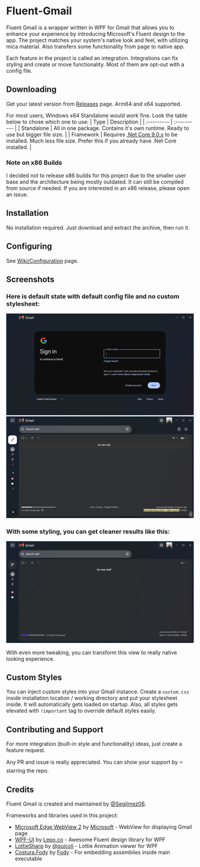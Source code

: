 # Fluent-Gmail
Fluent Gmail is a wrapper written in WPF for Gmail that allows you to enhance your experience by introducing Microsoft's Fluent design to the app. The project matches your system's native look and feel, with utilizing mica material. Also transfers some functionality from page to native app.

Each feature in the project is called an integration. Integrations can fix styling and create or move functionality. Most of them are opt-out with a config file.

## Downloading
Get your latest version from [Releases](https://github.com/Segilmez06/Fluent-Gmail/releases/latest) page. Arm64 and x64 supported.

For most users, Windows x64 Standalone would work fine. Look the table below to chose which one to use:
| Type       | Description |
| :--------- | :---------- |
| Standalone | All in one package. Contains it's own runtime. Ready to use but bigger file size. |
| Framework  | Requires [.Net Core 9.0.x](https://dotnet.microsoft.com/en-us/download/dotnet/9.0) to be installed. Much less file size. Prefer this if you already have .Net Core installed. |

### Note on x86 Builds
I decided not to release x86 builds for this project due to the smaller user base and the architecture being mostly outdated. It can still be compiled from source if needed. If you are interested in an x86 release, please open an issue.

## Installation
No installation required. Just download and extract the archive, then run it.

## Configuring
See [Wiki/Configuration](https://github.com/Segilmez06/Fluent-Gmail/wiki/Configuration) page.

## Screenshots

### Here is default state with default config file and no custom stylesheet:
![Login page](assets/Login.png)
![Inbox page](assets/Inbox.png)

### With some styling, you can get cleaner results like this:
![Custom style](assets/Custom.png)

With even more tweaking, you can transform this view to really native looking experience.

## Custom Styles
You can inject custom styles into your Gmail instance. Create a `custom.css` inside installation location / working directory and put your stylesheet inside. It will automatically gets loaded on startup. Also, all styles gets elevated with `!important` tag to override default styles easily.

## Contributing and Support

For more integration (built-in style and functionality) ideas, just create a feature request.

Any PR and issue is really appreciated. You can show your support by ⭐ starring the repo.

## Credits

Fluent Gmail is created and maintained by [@Segilmez06](https://github.com/Segilmez06).

Frameworks and libraries used in this project:
- [Microsoft Edge WebView 2](https://learn.microsoft.com/en-us/microsoft-edge/webview2/) by [Microsoft](https://github.com/microsoft) - WebView for displaying Gmail page
- [WPF-UI](https://github.com/lepoco/wpfui) by [Lepo.co](https://github.com/lepoco) - Awesome Fluent design library for WPF
- [LottieSharp](https://github.com/quicoli/LottieSharp) by [@quicoli](https://github.com/quicoli) - Lottie Animation viewer for WPF
- [Costura.Fody](https://github.com/Fody/Costura) by [Fody](https://github.com/Fody) - For embedding assemblies inside main executable